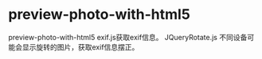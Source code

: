 # preview-photo-with-html5
preview-photo-with-html5
exif.js获取exif信息。
JQueryRotate.js 不同设备可能会显示旋转的图片，获取exif信息摆正。
